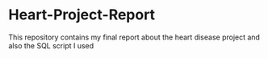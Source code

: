 # Heart-Project-Report
This repository contains my final report about the heart disease project and also the SQL script I used 
